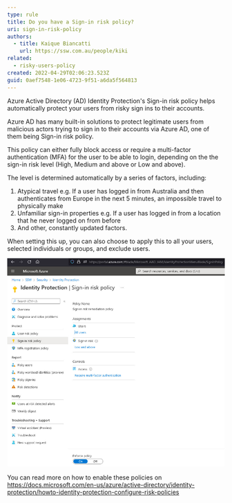 ```yaml
---
type: rule
title: Do you have a Sign-in risk policy?
uri: sign-in-risk-policy
authors:
  - title: Kaique Biancatti
    url: https://ssw.com.au/people/kiki
related:
  - risky-users-policy
created: 2022-04-29T02:06:23.523Z
guid: 0aef7548-1e06-4723-9f51-a6da5f564813
---
```

Azure Active Directory (AD) Identity Protection's Sign-in risk policy helps automatically protect your users from risky sign ins to their accounts.        

<!--endintro-->

Azure AD has many built-in solutions to protect legitimate users from malicious actors trying to sign in to their accounts via Azure AD, one of them being Sign-in risk policy.

This policy can either fully block access or require a multi-factor authentication (MFA) for the user to be able to login, depending on the the sign-in risk level (High, Medium and above or Low and above).

The level is determined automatically by a series of factors, including:

1. Atypical travel e.g. If a user has logged in from Australia and then authenticates from Europe in the next 5 minutes, an impossible travel to physically make
2. Unfamiliar sign-in properties e.g. If a user has logged in from a location that he never logged on from before
3. And other, constantly updated factors.

When setting this up, you can also choose to apply this to all your users, selected individuals or groups, and exclude users.

![Good Example - All users with a risk of Low and above will be prompted for MFA authentication](signinrisk.jpg)

You can read more on how to enable these policies on https://docs.microsoft.com/en-us/azure/active-directory/identity-protection/howto-identity-protection-configure-risk-policies